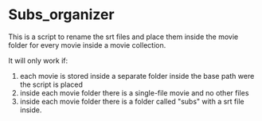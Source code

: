 # Subs_organizer
This is a script to rename the srt files and place them inside the movie folder for every movie inside a movie collection.

It will only work if:
  1) each movie is stored inside a separate folder inside the base path were the script is placed
  2) inside each movie folder there is a single-file movie and no other files
  3) inside each movie folder there is a folder called "subs" with a srt file inside.

